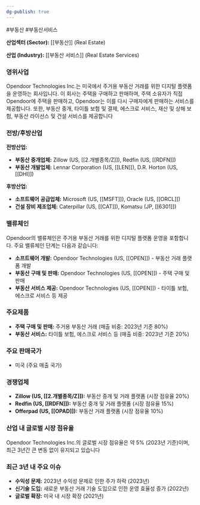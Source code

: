 ```yaml
---
dg-publish: true
---
```

#부동산 #부동산서비스 


**산업섹터 (Sector):** [[부동산]] (Real Estate)  

**산업 (Industry):** [[부동산 서비스]] (Real Estate Services)

### 영위사업

Opendoor Technologies Inc.는 미국에서 주거용 부동산 거래를 위한 디지털 플랫폼을 운영하는 회사입니다. 이 회사는 주택을 구매하고 판매하며, 주택 소유자가 직접 Opendoor에 주택을 판매하고, Opendoor는 이를 다시 구매자에게 판매하는 서비스를 제공합니다. 또한, 부동산 중개, 타이틀 보험 및 결제, 에스크로 서비스, 재산 및 상해 보험, 부동산 라이선스 및 건설 서비스를 제공합니다

### 전방/후방산업

**전방산업:**

- **부동산 중개업체:** Zillow (US, [[2.개별종목/Z]]), Redfin (US, [[RDFN]])
- **부동산 개발업체:** Lennar Corporation (US, [[LEN]]), D.R. Horton (US, [[DHI]])

**후방산업:**

- **소프트웨어 공급업체:** Microsoft (US, [[MSFT]]), Oracle (US, [[ORCL]])
- **건설 장비 제조업체:** Caterpillar (US, [[CAT]]), Komatsu (JP, [[6301]])

### 밸류체인

Opendoor의 밸류체인은 주거용 부동산 거래를 위한 디지털 플랫폼 운영을 포함합니다. 주요 밸류체인 단계는 다음과 같습니다:

- **소프트웨어 개발:** Opendoor Technologies (US, [[OPEN]]) - 부동산 거래 플랫폼 개발
- **부동산 구매 및 판매:** Opendoor Technologies (US, [[OPEN]]) - 주택 구매 및 판매
- **부동산 서비스 제공:** Opendoor Technologies (US, [[OPEN]]) - 타이틀 보험, 에스크로 서비스 등 제공

### 주요제품

- **주택 구매 및 판매:** 주거용 부동산 거래 (매출 비중: 2023년 기준 80%)
- **부동산 서비스:** 타이틀 보험, 에스크로 서비스 등 (매출 비중: 2023년 기준 20%)

### 주요 판매국가

- 미국 (주요 매출 국가)

### 경쟁업체

- **Zillow (US, [[2.개별종목/Z]]):** 부동산 중개 및 거래 플랫폼 (시장 점유율 20%)
- **Redfin (US, [[RDFN]]):** 부동산 중개 및 거래 플랫폼 (시장 점유율 15%)
- **Offerpad (US, [[OPAD]]):** 부동산 거래 플랫폼 (시장 점유율 10%)

### 산업 내 글로벌 시장 점유율

Opendoor Technologies Inc.의 글로벌 시장 점유율은 약 5% (2023년 기준)이며, 최근 3년간 큰 변동 없이 유지되고 있습니다

### 최근 3년 내 주요 이슈

- **수익성 문제:** 2023년 수익성 문제로 인한 주가 하락 (2023년)
- **신기술 도입:** 새로운 부동산 거래 기술 도입으로 인한 운영 효율성 증가 (2022년)
- **글로벌 확장:** 미국 내 시장 확장 (2021년)